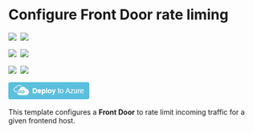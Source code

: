# Configure Front Door rate liming 

<IMG SRC="https://azurequickstartsservice.blob.core.windows.net/badges/201-front-door-rate-limiting/PublicLastTestDate.svg" />&nbsp;
<IMG SRC="https://azurequickstartsservice.blob.core.windows.net/badges/201-front-door-rate-limiting/PublicDeployment.svg" />&nbsp;

<IMG SRC="https://azurequickstartsservice.blob.core.windows.net/badges/201-front-door-rate-limiting/FairfaxLastTestDate.svg" />&nbsp;
<IMG SRC="https://azurequickstartsservice.blob.core.windows.net/badges/201-front-door-rate-limiting/FairfaxDeployment.svg" />&nbsp;

<IMG SRC="https://azurequickstartsservice.blob.core.windows.net/badges/201-front-door-rate-limiting/BestPracticeResult.svg" />&nbsp;
<IMG SRC="https://azurequickstartsservice.blob.core.windows.net/badges/201-front-door-rate-limiting/CredScanResult.svg" />&nbsp;

<a href="https://portal.azure.com/#create/Microsoft.Template/uri/https%3A%2F%2Fraw.githubusercontent.com%2FAzure%2Fazure-quickstart-templates%2Fmaster%2F201-front-door-rate-limiting%2Fazuredeploy.json" target="_blank">
    <img src="https://raw.githubusercontent.com/Azure/azure-quickstart-templates/master/1-CONTRIBUTION-GUIDE/images/deploytoazure.png"/>
</a>

This template configures a **Front Door** to rate limit incoming traffic for a given frontend host.

